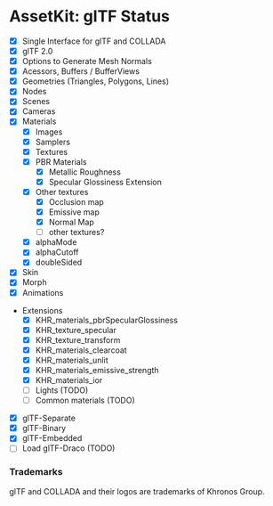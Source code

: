 # AssetKit: glTF Status

- [x] Single Interface for glTF and COLLADA
- [x] glTF 2.0
- [x] Options to Generate Mesh Normals
- [x] Acessors, Buffers / BufferViews
- [x] Geometries (Triangles, Polygons, Lines)
- [x] Nodes
- [x] Scenes
- [x] Cameras
- [x] Materials
  - [x] Images
  - [x] Samplers
  - [x] Textures
  - [x] PBR Materials
      - [x] Metallic Roughness
      - [x] Specular Glossiness Extension
  - [x] Other textures
      - [x] Occlusion map
      - [x] Emissive map
      - [x] Normal Map
      - [ ] other textures?
  - [x] alphaMode
  - [x] alphaCutoff
  - [x] doubleSided
- [x] Skin
- [x] Morph
- [x] Animations
- Extensions 
  - [x] KHR_materials_pbrSpecularGlossiness
  - [x] KHR_texture_specular
  - [x] KHR_texture_transform
  - [x] KHR_materials_clearcoat
  - [x] KHR_materials_unlit
  - [x] KHR_materials_emissive_strength
  - [x] KHR_materials_ior
  - [ ] Lights (TODO)
  - [ ] Common materials (TODO)
- [x] glTF-Separate
- [x] glTF-Binary 
- [x] glTF-Embedded
- [ ] Load glTF-Draco (TODO)

### Trademarks

glTF and COLLADA and their logos are trademarks of Khronos Group.
